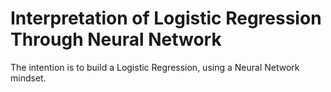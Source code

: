 # Interpretation of Logistic Regression Through Neural Network
The intention is to build a Logistic Regression, using a Neural Network mindset.